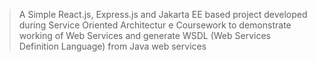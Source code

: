 > A Simple React.js, Express.js and Jakarta EE based project developed during Service Oriented Architectur
e Coursework to demonstrate working of Web Services and generate WSDL (Web Services Definition Language) from Java web
services
